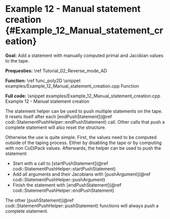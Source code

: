 Example 12 - Manual statement creation {#Example_12_Manual_statement_creation}
=======

**Goal:** Add a statement with manually computed primal and Jacobian values to the tape.

**Prequesties:** \ref Tutorial_02_Reverse_mode_AD

**Function:** \ref func_poly2D
\snippet examples/Example_12_Manual_statement_creation.cpp Function

**Full code:**
\snippet examples/Example_12_Manual_statement_creation.cpp Example 12 - Manual statement creation


The statement helper can be used to push multiple statements on the tape. It resets itself after each
[endPushStatement](@ref codi::StatementPushHelper::endPushStatement) call. Other calls that push a complete statement
will also reset the structure.

Otherwise the use is quite simple. First, the values need to be computed outside of the taping process. Either by
disabling the tape or by computing with non CoDiPack values. Afterwards, the helper can be used to push the statement:
 - Start with a call to [startPushStatement](@ref codi::StatementPushHelper::startPushStatement)
 - Add all arguments and their Jacobians with [pushArgument](@ref codi::StatementPushHelper::pushArgument)
 - Finish the statement with [endPushStatement](@ref codi::StatementPushHelper::endPushStatement)
 
The other [pushStatement](@ref codi::StatementPushHelper::pushStatement) functions will always push a complete statement.
